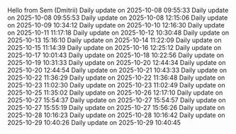 ﻿Hello from Sem (Dmitrii)
Daily update on 2025-10-08 09:55:33
Daily update on 2025-10-08 09:55:53
Daily update on 2025-10-08 12:15:06
Daily update on 2025-10-09 10:34:12
Daily update on 2025-10-10 12:16:30
Daily update on 2025-10-11 11:17:18
Daily update on 2025-10-12 10:30:48
Daily update on 2025-10-13 15:16:10
Daily update on 2025-10-14 11:22:09
Daily update on 2025-10-15 11:14:39
Daily update on 2025-10-16 12:25:12
Daily update on 2025-10-17 10:01:43
Daily update on 2025-10-18 10:22:56
Daily update on 2025-10-19 10:31:33
Daily update on 2025-10-20 12:44:34
Daily update on 2025-10-20 12:44:54
Daily update on 2025-10-21 10:43:33
Daily update on 2025-10-22 11:36:29
Daily update on 2025-10-22 11:36:48
Daily update on 2025-10-23 11:02:30
Daily update on 2025-10-23 11:02:49
Daily update on 2025-10-25 11:35:02
Daily update on 2025-10-26 12:17:10
Daily update on 2025-10-27 15:54:37
Daily update on 2025-10-27 15:54:57
Daily update on 2025-10-27 15:55:19
Daily update on 2025-10-27 15:56:26
Daily update on 2025-10-28 10:16:23
Daily update on 2025-10-28 10:16:42
Daily update on 2025-10-29 10:40:26
Daily update on 2025-10-29 10:40:45
